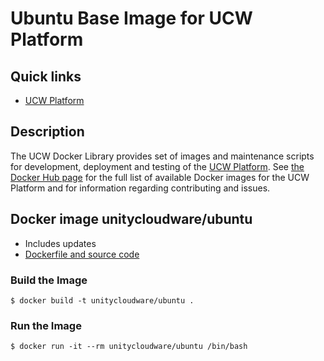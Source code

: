 # Ubuntu Base Image for UCW Platform

## Quick links

* [UCW Platform][1]

## Description

The UCW Docker Library provides set of images and maintenance scripts for development, deployment and testing of the [UCW Platform](https://unitycloudware.com). See [the Docker Hub page](https://hub.docker.com/r/unitycloudware) for the full list of available Docker images for the UCW Platform and for information regarding contributing and issues.

[1]: https://unitycloudware.com

## Docker image unitycloudware/ubuntu

* Includes updates
* [Dockerfile and source code](https://github.com/unitycloudware/ucw-docker-library)

### Build the Image

~~~~
$ docker build -t unitycloudware/ubuntu .
~~~~

### Run the Image

~~~~
$ docker run -it --rm unitycloudware/ubuntu /bin/bash
~~~~